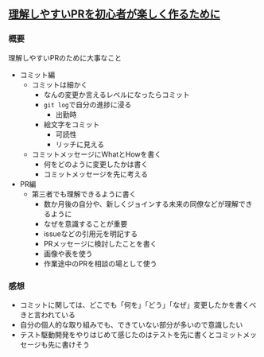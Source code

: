 ## [理解しやすいPRを初心者が楽しく作るために](https://qiita.com/tom-ock/items/32a102ef38f037d61493)
### 概要
理解しやすいPRのために大事なこと
- コミット編
  - コミットは細かく
    - なんの変更か言えるレベルになったらコミット
    - `git log`で自分の進捗に浸る
      - 出勤時
    - 絵文字をコミット
      - 可読性
      - リッチに見える
  - コミットメッセージにWhatとHowを書く
    - 何をどのように変更したかは書く
    - コミットメッセージを先に考える
- PR編
  - 第三者でも理解できるように書く
    - 数か月後の自分や、新しくジョインする未来の同僚などが理解できるように
    - なぜを意識することが重要
    - issueなどの引用元を明記する
    - PRメッセージに検討したことを書く
    - 画像や表を使う
    - 作業途中のPRを相談の場として使う

### 感想
- コミットに関しては、どこでも「何を」「どう」「なぜ」変更したかを書くべきと言われている
- 自分の個人的な取り組みでも、できていない部分が多いので意識したい
- テスト駆動開発をやりはじめて感じたのはテストを先に書くとコミットメッセージも先に書けそう
